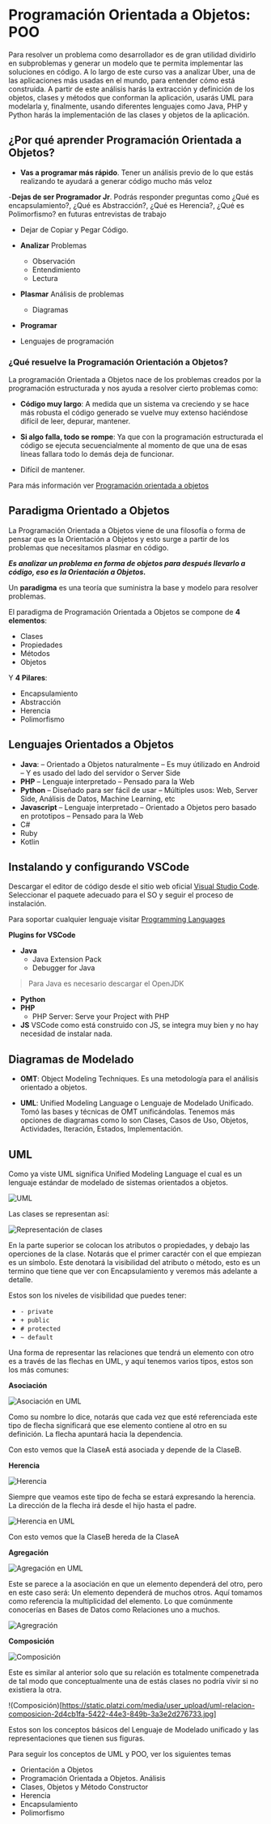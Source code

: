 # Programación Orientada a Objetos: POO

Para resolver un problema como desarrollador es de gran utilidad dividirlo en subproblemas y generar un modelo que te permita implementar las soluciones en código. A lo largo de este curso vas a analizar Uber, una de las aplicaciones más usadas en el mundo, para entender cómo está construida. A partir de este análisis harás la extracción y definición de los objetos, clases y métodos que conforman la aplicación, usarás UML para modelarla y, finalmente, usando diferentes lenguajes como Java, PHP y Python harás la implementación de las clases y objetos de la aplicación.

## ¿Por qué aprender Programación Orientada a Objetos?

- **Vas a programar más rápido**. Tener un análisis previo de lo que estás realizando te ayudará a generar código mucho más veloz

-**Dejas de ser Programador Jr**. Podrás responder preguntas como ¿Qué es encapsulamiento?, ¿Qué es Abstracción?, ¿Qué es Herencia?, ¿Qué es Polimorfismo? en futuras entrevistas de trabajo

- Dejar de Copiar y Pegar Código.

- **Analizar** Problemas
  - Observación
  - Entendimiento
  - Lectura
- **Plasmar** Análisis de problemas
  - Diagramas
- **Programar**
- Lenguajes de programación

### ¿Qué resuelve la Programación Orientación a Objetos?

La programación Orientada a Objetos nace de los problemas creados por la programación estructurada y nos ayuda a resolver cierto problemas como:

- **Código muy largo**: A medida que un sistema va creciendo y se hace más robusta el código generado se vuelve muy extenso haciéndose difícil de leer, depurar, mantener.

- **Si algo falla, todo se rompe**: Ya que con la programación estructurada el código se ejecuta secuencialmente al momento de que una de esas líneas fallara todo lo demás deja de funcionar.

- Difícil de mantener.

Para más información ver [Programación orientada a objetos](https://static.platzi.com/media/public/uploads/programacion-orientada-a-objetos-poo_c4774196-cfdb-412e-bae5-210a97d78f8b.pdf)

## Paradigma Orientado a Objetos

La Programación Orientada a Objetos viene de una filosofía o forma de pensar que es la Orientación a Objetos y esto surge a partir de los problemas que necesitamos plasmar en código.

_**Es analizar un problema en forma de objetos para después llevarlo a código, eso es la Orientación a Objetos.**_

Un **paradigma** es una teoría que suministra la base y modelo para resolver problemas.

El paradigma de Programación Orientada a Objetos se compone de **4 elementos**:

- Clases
- Propiedades
- Métodos
- Objetos

Y **4 Pilares**:

- Encapsulamiento
- Abstracción
- Herencia
- Polimorfismo

## Lenguajes Orientados a Objetos

- **Java**:
  – Orientado a Objetos naturalmente
  – Es muy útilizado en Android
  – Y es usado del lado del servidor o Server Side
- **PHP**
  – Lenguaje interpretado
  – Pensado para la Web
- **Python**
  – Diseñado para ser fácil de usar
  – Múltiples usos: Web, Server Side, Análisis de Datos, Machine Learning, etc
- **Javascript**
  – Lenguaje interpretado
  – Orientado a Objetos pero basado en prototipos
  – Pensado para la Web
- C#
- Ruby
- Kotlin

## Instalando y configurando VSCode

Descargar el editor de código desde el sitio web oficial [Visual Studio Code](https://code.visualstudio.com/download). Seleccionar el paquete adecuado para el SO y seguir el proceso de instalación.

Para soportar cualquier lenguaje visitar [Programming Languages](https://code.visualstudio.com/docs/languages/overview)

**Plugins for VSCode**

- **Java**
  - Java Extension Pack
  - Debugger for Java

> Para Java es necesario descargar el OpenJDK

- **Python**
- **PHP**
  - PHP Server: Serve your Project with PHP
- **JS**
  VSCode como está construido con JS, se integra muy bien y no hay necesidad de instalar nada.

## Diagramas de Modelado

- **OMT**: Object Modeling Techniques. Es una metodología para el análisis orientado a objetos.

- **UML**: Unified Modeling Language o Lenguaje de Modelado Unificado. Tomó las bases y técnicas de OMT unificándolas. Tenemos más opciones de diagramas como lo son Clases, Casos de Uso, Objetos, Actividades, Iteración, Estados, Implementación.

## UML

Como ya viste UML significa Unified Modeling Language el cual es un lenguaje estándar de modelado de sistemas orientados a objetos.

![UML](https://static.platzi.com/media/user_upload/220px-UML_logo.svg-ffd3a6a7-ac1d-43df-8648-265767507c9a.jpg)

Las clases se representan así:

![Representación de clases](https://static.platzi.com/media/user_upload/clase-1897e6cf-84b3-4432-926b-aff4fc4db122.jpg)

En la parte superior se colocan los atributos o propiedades, y debajo las operciones de la clase. Notarás que el primer caractér con el que empiezan es un símbolo. Este denotará la visibilidad del atributo o método, esto es un termino que tiene que ver con Encapsulamiento y veremos más adelante a detalle.

Estos son los niveles de visibilidad que puedes tener:

- `- private`
- `+ public`
- `# protected`
- `~ default`

Una forma de representar las relaciones que tendrá un elemento con otro es a través de las flechas en UML, y aquí tenemos varios tipos, estos son los más comunes:

**Asociación**

![Asociación en UML](https://static.platzi.com/media/user_upload/associacion-d2e1b691-b6e9-4854-85e2-d3ffdf0a9049.jpg)

Como su nombre lo dice, notarás que cada vez que esté referenciada este tipo de flecha significará que ese elemento contiene al otro en su definición. La flecha apuntará hacia la dependencia.

Con esto vemos que la ClaseA está asociada y depende de la ClaseB.

**Herencia**

![Herencia](https://static.platzi.com/media/user_upload/herencia-2eb98d5e-bcad-4162-b236-aa87eba20e76.jpg)

Siempre que veamos este tipo de fecha se estará expresando la herencia.
La dirección de la flecha irá desde el hijo hasta el padre.

![Herencia en UML](https://static.platzi.com/media/user_upload/herencia-clases-53cb3117-def7-433f-adc5-4ad183d6b5e7.jpg)

Con esto vemos que la ClaseB hereda de la ClaseA

**Agregación**

![Agregación en UML](https://static.platzi.com/media/user_upload/agregacion-6489d946-cc06-4e3c-a976-f6435531b4f2.jpg)

Este se parece a la asociación en que un elemento dependerá del otro, pero en este caso será: Un elemento dependerá de muchos otros. Aquí tomamos como referencia la multiplicidad del elemento. Lo que comúnmente conocerías en Bases de Datos como Relaciones uno a muchos.

![Agregración](https://static.platzi.com/media/user_upload/uml-relacion-agregacion-adb20be8-d6c2-41d1-b002-2cfa37639240.jpg)

**Composición**

![Composición](https://static.platzi.com/media/user_upload/composicion-1da1dd19-6925-42d9-9727-7fd8cb031b0c.jpg)

Este es similar al anterior solo que su relación es totalmente compenetrada de tal modo que conceptualmente una de estás clases no podría vivir si no existiera la otra.

!(Composición)[https://static.platzi.com/media/user_upload/uml-relacion-composicion-2d4cb1fa-5422-44e3-849b-3a3e2d276733.jpg]

Estos son los conceptos básicos del Lenguaje de Modelado unificado y las representaciones que tienen sus figuras.

Para seguir los conceptos de UML y POO, ver los siguientes temas

- Orientación a Objetos
- Programación Orientada a Objetos. Análisis
- Clases, Objetos y Método Constructor
- Herencia
- Encapsulamiento
- Polimorfismo
